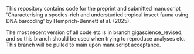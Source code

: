 This repository contains code for the preprint and submitted manuscript 'Characterising a species-rich and understudied tropical insect fauna using DNA barcoding' by Hemprich-Bennett et al. (2025).

The most recent version of all code etc is in branch gigascience_revised, and so this branch should be used when trying to reproduce analyses etc. This branch will be pulled to main upon manuscript acceptance.
